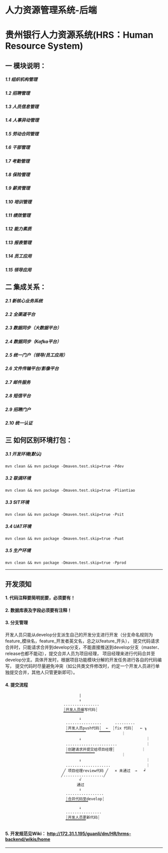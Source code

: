 # 人力资源管理系统-后端

# 贵州银行人力资源系统(HRS：Human Resource System)

## 一 模块说明：
##### 1.1 组织机构管理
##### 1.2 招聘管理
##### 1.3 人员信息管理
##### 1.4 人事异动管理
##### 1.5 劳动合同管理
##### 1.6 干部管理
##### 1.7 考勤管理
##### 1.8 保险管理
##### 1.9 薪资管理
##### 1.10 培训管理
##### 1.11 绩效管理
##### 1.12 能力素质
##### 1.13 报表管理
##### 1.14 员工应用
##### 1.15 领导应用

## 二 集成关系：
##### 2.1 新核心业务系统
##### 2.2 全渠道平台
##### 2.3 数据同步（大数据平台）
##### 2.4 数据同步（Kafka平台）
##### 2.5 统一门户（领导/员工应用）
##### 2.6 文件传输平台/影像平台
##### 2.7 邮件服务
##### 2.8 短信平台
##### 2.9 招聘门户
##### 2.10 统一认证

## 三 如何区别环境打包：
##### 3.1 开发环境(默认)
```shell
mvn clean && mvn package -Dmaven.test.skip=true -Pdev
```
##### 3.2 联调环境
```shell
mvn clean && mvn package -Dmaven.test.skip=true -Pliantiao
```
##### 3.3 SIT环境
```shell
mvn clean && mvn package -Dmaven.test.skip=true -Psit
```
##### 3.4 UAT环境
```shell
mvn clean && mvn package -Dmaven.test.skip=true -Puat
```
##### 3.5 生产环境
```shell
mvn clean && mvn package -Dmaven.test.skip=true -Pprod
```


---

## 开发须知  
#### 1. 代码注释要简明扼要，必须要有！  
#### 2. 数据库表及字段必须要有注释！  
#### 3. 分支管理
   开发人员只能从develop分支派生自己的开发分支进行开发（分支命名规则为feature_模块名，feature_开发者英文名，总之以feature_开头），
提交代码请求合并时，只能请求合并到develop分支，不能直接推送到develop分支（master、release也都不能动），提交合并人员为项目经理，
项目经理来进行代码合并至develop分支。具体开发时，根据项目功能模块分解的开发任务进行各自的代码编写，
提交代码时尽量避免冲突（如公共类文件修改时，约定一个开发人员进行单独提交合并，其他人只管更新即可）。  

#### 4. 提交流程
```pre
                                 |  
                                 ↓  
                          ................  
                          ┆开发人员编写代码┆    
                          ▔▔▔▔▔▔▔▔▔                       
                                 ↓                               
                           ................      .........                 
                           ┆开发人员push代码┆  ←  ┆fix 代码┆   ← ┒  
                           ▔▔▔▔▔▔▔▔▔      ▔▔▔▔▔     ｜  
                                 ↓                             ｜ 
                           .......................             ｜  
                           ┆创建请求并提交给项目经理┆            ｜  
                           ▔▔▔▔▔▔▔▔▔▔▔▔▔            ｜  
                                 ↓                             ｜  
                           ....................                ｜ 
                          ╱ 项目经理review代码 ╱   × 未通过  →   ┙  
                         ╱..................╱  
                                 √  
                                通过  
                                 ↓   
                           .................  
                           ┆合并代码至develop┆  
                           ▔▔▔▔▔▔▔▔▔▔  
                                 ↓  
                           ................  
                           ┆开发人员更新代码┆  
                           ▔▔▔▔▔▔▔▔▔      
```
                    
#### 5. 开发规范见Wiki： http://172.31.1.195/guanli/dm/HR/hrms-backend/wikis/home  

---
